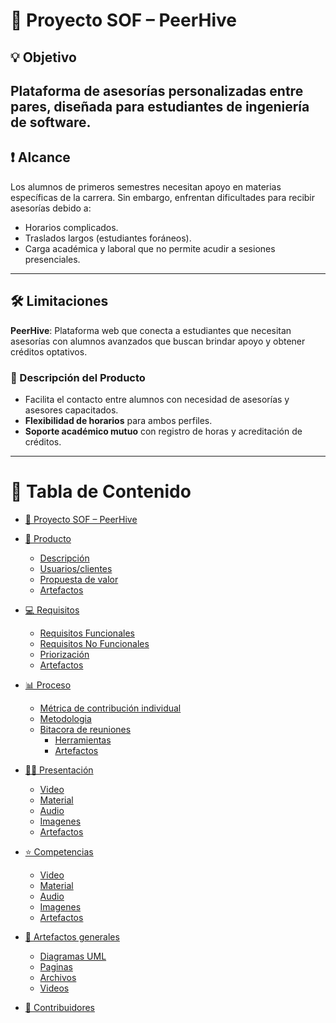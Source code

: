 # 📌 Proyecto SOF – PeerHive

## 💡 Objetivo
Plataforma de **asesorías personalizadas entre pares**, diseñada para estudiantes de ingeniería de software.  
---
## ❗ Alcance  
Los alumnos de primeros semestres necesitan apoyo en materias específicas de la carrera. Sin embargo, enfrentan dificultades para recibir asesorías debido a:  

- Horarios complicados.  
- Traslados largos (estudiantes foráneos).  
- Carga académica y laboral que no permite acudir a sesiones presenciales.  
---
## 🛠️ Limitaciones  
**PeerHive**: Plataforma web que conecta a estudiantes que necesitan asesorías con alumnos avanzados que buscan brindar apoyo y obtener créditos optativos.  

### 📖 Descripción del Producto  
- Facilita el contacto entre alumnos con necesidad de asesorías y asesores capacitados.  
- **Flexibilidad de horarios** para ambos perfiles.  
- **Soporte académico mutuo** con registro de horas y acreditación de créditos.  
---
# 📂 Tabla de Contenido

- [📌 Proyecto SOF – PeerHive]()
  
- [📖 Producto]()
  - [Descripción]()
  - [Usuarios/clientes]()
  - [Propuesta de valor]()
  - [Artefactos]()
 
- [💻 Requisitos]()
  - [Requisitos Funcionales]()
  - [Requisitos No Funcionales]()
  - [Priorización]()
  - [Artefactos]()
    
- [📊 Proceso]()
   - [Métrica de contribución individual ]()
   - [Metodologia]()
   - [Bitacora de reuniones ]()
      - [ Herramientas ]()
      - [ Artefactos ]()
    
- [🧑‍🏫 Presentación]()
   - [Video]()
   - [Material]()
   - [Audio]()
   - [Imagenes]()
   - [ Artefactos ]()
 
- [⭐ Competencias]()
   - [Video]()
   - [Material]()
   - [Audio]()
   - [Imagenes]()
   - [ Artefactos ]()
 
- [📑 Artefactos generales]()
  - [Diagramas UML]()
  - [Paginas]()
  - [Archivos ]()
  - [Videos ]()
 
- [🙋 Contribuidores]()
